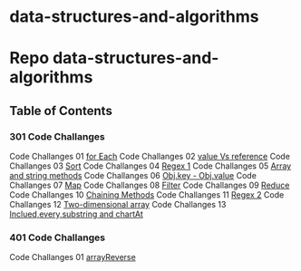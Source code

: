 # data-structures-and-algorithms

# Repo data-structures-and-algorithms  

## Table of Contents

### 301 Code Challanges
Code Challanges 01
[for Each](./code-challanges/for-each/challenges-01.test.js) 
Code Challanges 02
[value Vs reference](./code-challanges/valueVsreference/challenges-02.test.js) 
Code Challanges 03
[Sort](./code-challanges/sort/challenges-03.test.js) 
Code Challanges 04
[Regex 1](./code-challanges/regex/challenges-04.test.js) 
Code Challanges 05
[Array and string methods](./code-challanges/array&stringmethod/challenges-05.test.js) 
Code Challanges 06
[Obj.key - Obj.value](./code-challanges/objkey-objvalue/challenges-06.test.js) 
Code Challanges 07
[Map](./code-challanges/map/challenges-07.test.js) 
Code Challanges 08
[Filter](./code-challanges/filter/challenges-08.test.js) 
Code Challanges 09
[Reduce](./code-challanges/reduce/challenges-09.test.js) 
Code Challanges 10
[Chaining Methods](./code-challanges/chaining-methods/challenges-10.test.js) 
Code Challanges 11
[Regex 2](./code-challanges/regex2/challenges-11.test.js) 
Code Challanges 12
[Two-dimensional array](./code-challanges/two-dimensional-array/challenges-12.test.js) 
Code Challanges 13
[Inclued,every,substring and chartAt](./code-challanges/includes-every/challenges-13.test.js) 




### 401 Code Challanges
Code Challanges 01
[arrayReverse](./code-challanges/arrayReverse/array-reverse.js)   
   
